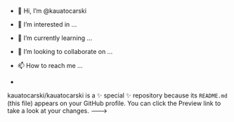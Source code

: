 - 👋 Hi, I’m @kauatocarski
- 👀 I’m interested in ...
- 🌱 I’m currently learning ...
- 💞️ I’m looking to collaborate on ...
- 📫 How to reach me ...

- 
kauatocarski/kauatocarski is a ✨ special ✨ repository because its `README.md` (this file) appears on your GitHub profile.
You can click the Preview link to take a look at your changes.
--->
